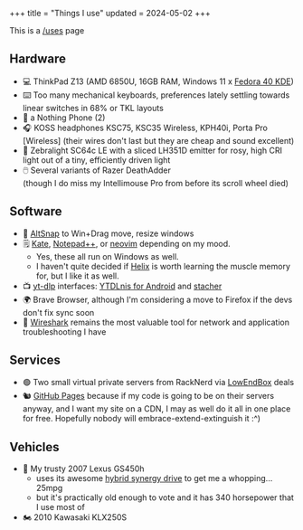+++
title = "Things I use"
updated = 2024-05-02
+++

This is a [/uses](https://uses.tech/) page

## Hardware

* 💻 ThinkPad Z13 (AMD 6850U, 16GB RAM, Windows 11 x [Fedora 40 KDE](https://fedoraproject.org/spins/kde/))
* ⌨️ Too many mechanical keyboards, preferences lately settling towards linear switches in 68% or TKL layouts
* 📱 a Nothing Phone (2)
* 🎧 KOSS headphones KSC75, KSC35 Wireless, KPH40i, Porta Pro \[Wireless\] (their wires don't last but they are cheap and sound excellent)
* 🔦 Zebralight SC64c LE with a sliced LH351D emitter for rosy, high CRI light out of a tiny, efficiently driven light
* 🖱️ Several variants of Razer DeathAdder  
  (though I do miss my Intellimouse Pro from before its scroll wheel died)


## Software

* 🧭 [AltSnap](https://github.com/RamonUnch/AltSnap) to Win+Drag move, resize windows
* 🗒️ [Kate](https://kate-editor.org/), [Notepad++](https://notepad-plus-plus.org/), or [neovim](https://neovim.io/) depending on my mood.  
  * Yes, these all run on Windows as well.
  * I haven't quite decided if [Helix](https://helix-editor.com/) is worth learning the muscle memory for, but I like it as well.
* 📺 [yt-dlp](https://github.com/yt-dlp/yt-dlp) interfaces: [YTDLnis for Android](https://github.com/deniscerri/ytdlnis) and [stacher](https://stacher.io/)
* 🌍 Brave Browser, although I'm considering a move to Firefox if the devs don't fix sync soon
* 🦈 [Wireshark](https://www.wireshark.org/) remains the most valuable tool for network and application troubleshooting I have

## Services

* 🟢 Two small virtual private servers from RackNerd via [LowEndBox](https://lowendbox.com) deals
* 🐿️ [GitHub Pages](https://pages.github.com/) because if my code is going to be on their servers anyway, and I want my site on a CDN, I may as well do it all in one place for free. Hopefully nobody will embrace-extend-extinguish it :^)

## Vehicles
* 🚗 My trusty 2007 Lexus GS450h
  * uses its awesome [hybrid synergy drive](https://en.wikipedia.org/wiki/Hybrid_Synergy_Drive) to get me a whopping... 25mpg
  * but it's practically old enough to vote and it has 340 horsepower that I use most of
* 🏍️ 2010 Kawasaki KLX250S
